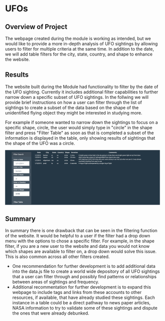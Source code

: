 # UFOs
## Overview of Project
The webpage created during the module is working as intended, but we would like to provide a more in-depth analysis of UFO sightings by allowing users to filter for multiple criteria at the same time. In addition to the date, we will add table filters for the city, state, country, and shape to enhance the website. 
## Results
The website built during the Module had functionality to filter by the date of the UFO sighting. Currently it includes additional filter capabilities to further narrow down a specific subset of UFO sightings. In the follwing we will provide brief instructions on how a user can filter through the list of sightings to create a subset of the data based on the shape of the unidentified flying object they might be interested in studying more. 

For example if someone wanted to narrow down the sightings to focus on a specific shape, circle, the user would simply type in "circle" in the shape filter and press "Filter Table" as soon as that is completed a subset of the information is displayed in the table, only showing results of sightings that the shape of the UFO was a circle. 

![This is an image](https://github.com/AleksKostrycka/UFOs/blob/main/static/images/Filter%20Example.png?raw=true)
## Summary
In summary there is one drawback that can be seen in the filtering function of the website. It would be helpful to a user if the filter had a drop down menu with the options to chose a specific filter. For example, in the shape filter, if you are a new user to the website and data you would not know which shapes are available to filter on, a drop down would solve this issue. This is also common across all other filters created. 
* One recommendation for further development is to add additional data into the data.js file to create a world wide depository of all UFO sightings that a user can filter through and possibly find patterns or relationships between areas of sightings and frequency. 
* Additional recommentation for further development is to expand this webpage to include tags and links from these accounts to other resources, if available, that have already studied these sightings. Each instance in a table could be a direct pathway to news paper articles, NASA information to try to validate some of these sightings and dispute the ones that were already debunked. 


